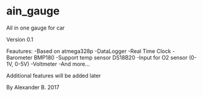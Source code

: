 # ain_gauge
All in one gauge for car

Version 0.1

Feautures:
-Based on atmega328p
-DataLogger
-Real Time Clock
-Barometer BMP180
-Support temp sensor DS18B20
-Input for O2 sensor (0-1V, 0-5V)
-Voltmeter
-And more...

Additional features will be added later


By Alexander B. 2017
